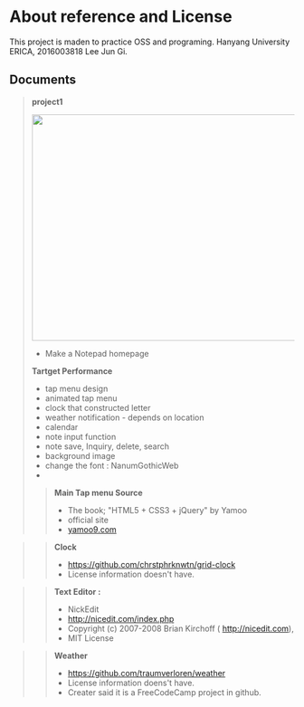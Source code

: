 About reference and License
===========================
This project is maden to practice OSS and programing.
Hanyang University ERICA, 2016003818 Lee Jun Gi.

Documents
---------

> **project1**
>
> <img src="http://i64.tinypic.com/14j6ooi.png" height = "400" width = "800">
>
> - Make a Notepad homepage
>
>
> **Tartget Performance**
> - tap menu design
> - animated tap menu
> - clock that constructed letter
> - weather notification - depends on location
> - calendar
> - note input function
> - note save, Inquiry, delete, search
> - background image
> - change the font : NanumGothicWeb
> -
>
>
>
> > **Main Tap menu Source**
> > - The book; "HTML5 + CSS3 + jQuery" by Yamoo
> > - official site
> > - <a href='yamoo9.com'>yamoo9.com</a>

> > **Clock**
> > - <a href='https://github.com/chrstphrknwtn/grid-clock'>https://github.com/chrstphrknwtn/grid-clock</a>
> > - License information doesn't have.

> >**Text Editor :**
> > - NickEdit
> > - <a href='http://nicedit.com/index.php'>http://nicedit.com/index.php</a>
> > - Copyright (c) 2007-2008 Brian Kirchoff ( <a href='http://nicedit.com'>http://nicedit.com</a>),
> > - MIT License

> >**Weather**
> > - <a href='https://github.com/traumverloren/weather'>https://github.com/traumverloren/weather</a>
> > - License information doens't have.
> > - Creater said it is a FreeCodeCamp project in github.
